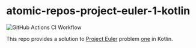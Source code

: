 # atomic-repos-project-euler-1-kotlin

![GitHub Actions CI Workflow](https://github.com/atomic-repos/atomic-repos-project-euler-1-kotlin/actions/workflows/config.yml/badge.svg)

This repo provides a solution to [Project Euler](https://projecteuler.net/) problem [one](https://projecteuler.net/problem=1) in Kotlin.